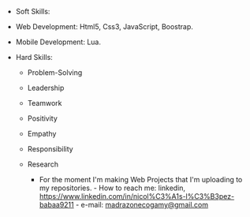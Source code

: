 - Soft Skills:
- Web Development: Html5, Css3, JavaScript, Boostrap.
- Mobile Development: Lua.

- Hard Skills:
   - Problem-Solving
   - Leadership
   - Teamwork
   - Positivity
   - Empathy
   - Responsibility
   - Research

     - For the moment I'm making Web Projects that I'm uploading to my repositories.
                  - How to reach me: linkedin, https://www.linkedin.com/in/nicol%C3%A1s-l%C3%B3pez-babaa9211
                  - e-mail: madrazonecogamy@gmail.com
